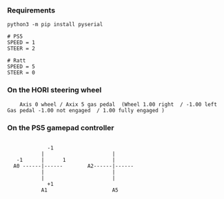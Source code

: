 
### Requirements
```
python3 -m pip install pyserial

```


```
# PS5
SPEED = 1
STEER = 2

# Ratt
SPEED = 5
STEER = 0

```
### On the HORI steering wheel
```
	Axis 0 wheel / Axix 5 gas pedal  (Wheel 1.00 right  / -1.00 left     Gas pedal -1.00 not engaged  / 1.00 fully engaged )
```



### On the PS5 gamepad controller 
```

             -1                    
           |                      |
   -1      |      1               |
  A0 ------|------        A2------|------
           |                      |
           |                      |
             +1                   
           A1                     A5
 
```
